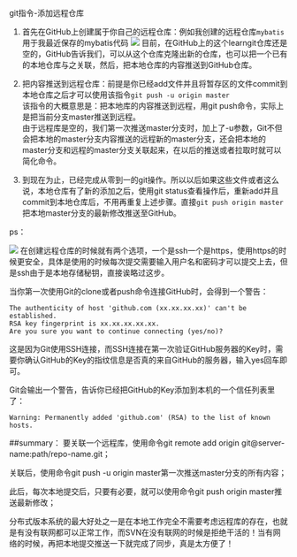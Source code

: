 git指令-添加远程仓库

1. 首先在GitHub上创建属于你自己的远程仓库：例如我创建的远程仓库`mybatis`用于我最近保存的mybatis代码
![](https://img2018.cnblogs.com/blog/1080016/201908/1080016-20190811230113645-575699594.png)
目前，在GitHub上的这个learngit仓库还是空的，GitHub告诉我们，可以从这个仓库克隆出新的仓库，也可以把一个已有的本地仓库与之关联，然后，把本地仓库的内容推送到GitHub仓库。<br>

2. 把内容推送到远程仓库：前提是你已经add文件并且将暂存区的文件commit到本地仓库之后才可以使用该指令`git push -u origin master`<br>
该指令的大概意思是：把本地库的内容推送到远程，用git push命令，实际上是把当前分支master推送到远程。<br>
由于远程库是空的，我们第一次推送master分支时，加上了-u参数，Git不但会把本地的master分支内容推送的远程新的master分支，还会把本地的master分支和远程的master分支关联起来，在以后的推送或者拉取时就可以简化命令。
3. 到现在为止，已经完成从零到一的git操作。所以以后如果这些文件或者这么说，本地仓库有了新的添加之后，使用git status查看操作后，重新add并且commit到本地仓库后，不用再重复上述步骤。直接`git push origin master`把本地master分支的最新修改推送至GitHub。


ps：

![](https://img2018.cnblogs.com/blog/1080016/201908/1080016-20190816225959444-1817965113.png)
在创建远程仓库的时候就有两个选项，一个是ssh一个是https，使用https的时候更安全，具体是使用的时候每次提交需要输入用户名和密码才可以提交上去，但是ssh由于是本地存储秘钥，直接诶略过这步。

当你第一次使用Git的clone或者push命令连接GitHub时，会得到一个警告：

	The authenticity of host 'github.com (xx.xx.xx.xx)' can't be established.
	RSA key fingerprint is xx.xx.xx.xx.xx.
	Are you sure you want to continue connecting (yes/no)?
这是因为Git使用SSH连接，而SSH连接在第一次验证GitHub服务器的Key时，需要你确认GitHub的Key的指纹信息是否真的来自GitHub的服务器，输入yes回车即可。

Git会输出一个警告，告诉你已经把GitHub的Key添加到本机的一个信任列表里了：

	Warning: Permanently added 'github.com' (RSA) to the list of known hosts.

##summary：
要关联一个远程库，使用命令git remote add origin git@server-name:path/repo-name.git；

关联后，使用命令git push -u origin master第一次推送master分支的所有内容；

此后，每次本地提交后，只要有必要，就可以使用命令git push origin master推送最新修改；

分布式版本系统的最大好处之一是在本地工作完全不需要考虑远程库的存在，也就是有没有联网都可以正常工作，而SVN在没有联网的时候是拒绝干活的！当有网络的时候，再把本地提交推送一下就完成了同步，真是太方便了！

